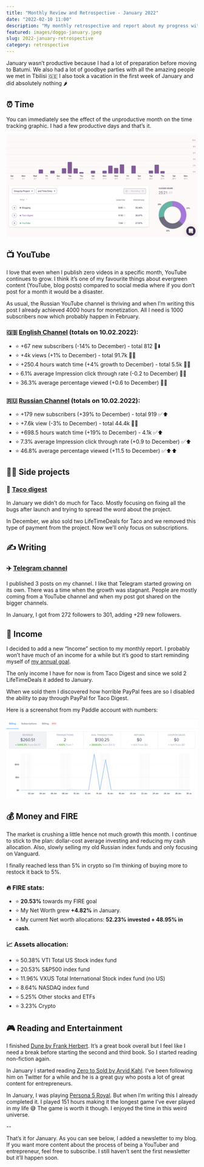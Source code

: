 ```yaml
---
title: "Monthly Review and Retrospective - January 2022"
date: "2022-02-10 11:00"
description: "My monthly retrospective and report about my progress with my projects, YouTube, finance and writing in January of 2022"
featured: images/doggo-january.jpeg
slug: 2022-january-retrospective
category: retrospective
---
```


January wasn’t productive because I had a lot of preparation before moving to Batumi. We also had a lot of goodbye parties with all the amazing people we met in Tbilisi 🇬🇪 I also took a vacation in the first week of January and did absolutely nothing 🌶

## **⏰ Time**

You can immediately see the effect of the unproductive month on the time tracking graphic. I had a few productive days and that’s it.

![Toggl January 2022 overview](./images/toggl-january.png)

## **📺 YouTube**

I love that even when I publish zero videos in a specific month, YouTube continues to grow. I think it’s one of my favourite things about evergreen content (YouTube, blog posts) compared to social media where if you don’t post for a month it would be a disaster.

As usual, the Russian YouTube channel is thriving and when I’m writing this post I already achieved 4000 hours for monetization. All I need is 1000 subscribers now which probably happen in February.

### **🇬🇧 [English Channel](https://youtube.com/DmitriiPashutskii) (totals on 10.02.2022):**

- ⭐️ +67 new subscribers (-14% to December) - total 812 🔴⬇️
- ⭐️ +4k views (+1% to December) - total 91.7k 🔵🆗
- ⭐️ +250.4 hours watch time (+4% growth to December) - total 5.5k 🔵🆗
- ⭐️ 6.1% average Impression click through rate (-0.2 to December) 🔵🆗
- ⭐️ 36.3% average percentage viewed (+0.6 to December) 🔵🆗

### **🇷🇺 [Russian Channel](https://youtube.com/ДмитрийПашутский) (totals on 10.02.2022):**

- ⭐️ +179 new subscribers (+39% to December) - total 919 ✅⬆️
- ⭐️ +7.6k view (-3% to December) - total 44.4k 🔵🆗
- ⭐️ +698.5 hours watch time (+19% to December) - 4.1k ✅⬆️
- ⭐️ 7.3% average Impression click through rate (+0.9 to December) ✅⬆️
- ⭐️ 46.8% average percentage viewed (+11.5 to December) ✅⬆️⬆️

## **👨‍💻 Side projects**

### **🌮 [Taco digest](https://tacodigest.com)**

In January we didn’t do much for Taco. Mostly focusing on fixing all the bugs after launch and trying to spread the word about the project.

In December, we also sold two LifeTimeDeals for Taco and we removed this type of payment from the project. Now we’ll only focus on subscriptions.

## **✍️ Writing**

### **✈️ [Telegram channel](https://t.me/another_way_out)**

I published 3 posts on my channel. I like that Telegram started growing on its own. There was a time when the growth was stagnant. People are mostly coming from a YouTube channel and when my post got shared on the bigger channels.

In January, I got from 272 followers to 301, adding +29 new followers.

## 💸 **Income**

I decided to add a new “Income” section to my monthly report. I probably won’t have much of an income for a while but it’s good to start reminding myself of [my annual goal](https://twitter.com/guar47/status/1478030865632477186).

The only income I have for now is from Taco Digest and since we sold 2 LifeTimeDeals it added to January.

When we sold them I discovered how horrible PayPal fees are so I disabled the ability to pay through PayPal for Taco Digest.

Here is a screenshot from my Paddle account with numbers:

![Paddle January 2022 overview](./images/paddle-january.png)

## **💰 Money and FIRE**

The market is crushing a little hence not much growth this month. I continue to stick to the plan: dollar-cost average investing and reducing my cash allocation. Also, slowly selling my old Russian index funds and only focusing on Vanguard.

I finally reached less than 5% in crypto so I’m thinking of buying more to restock it back to 5%.

### 🔥 **FIRE stats:**
- ⭐️ **20.53%** towards my FIRE goal
- ⭐️ My Net Worth grew **+4.82%** in January.
- ⭐️ My current Net worth allocations: **52.23% invested + 48.95% in cash.**

### 📈 **Assets allocation:**
- ⭐️ 50.38% VTI Total US Stock index fund
- ⭐️ 20.53% S&P500 index fund
- ⭐️ 11.96% VXUS Total International Stock index fund (no US)
- ⭐️ 8.64% NASDAQ index fund
- ⭐️ 5.25% Other stocks and ETFs
- ⭐️ 3.23% Crypto

## **🎮 Reading and Entertainment**

I finished [Dune by Frank Herbert](https://www.goodreads.com/book/show/43419431-dune). It’s a great book overall but I feel like I need a break before starting the second and third book. So I started reading non-fiction again.

In January I started reading [Zero to Sold by Arvid Kahl](https://www.goodreads.com/book/show/54323859-zero-to-sold). I’ve been following him on Twitter for a while and he is a great guy who posts a lot of great content for entrepreneurs.

In January, I was playing [Persona 5 Royal](https://store.playstation.com/en-us/product/UP0177-CUSA17416_00-PERSONA5R0000000/). But when I’m writing this I already completed it. I played 151 hours making it the longest game I’ve ever played in my life 😅 The game is worth it though. I enjoyed the time in this weird universe.

--

That’s it for January. As you can see below, I added a newsletter to my blog. If you want more content about the process of being a YouTuber and entrepreneur, feel free to subscribe. I still haven’t sent the first newsletter but it’ll happen soon.
